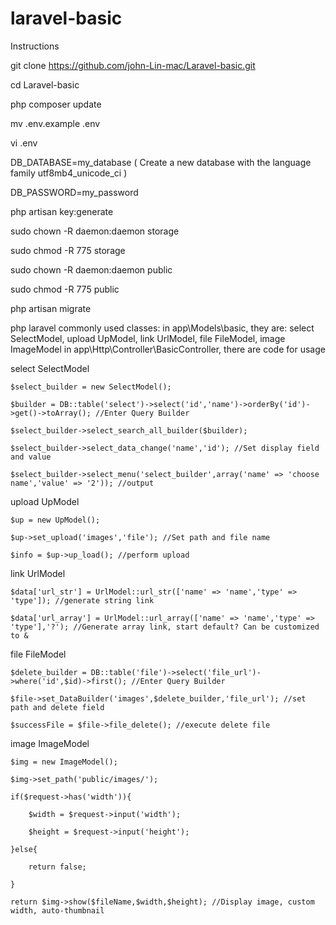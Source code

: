 # laravel-basic
Instructions

  git clone https://github.com/john-Lin-mac/Laravel-basic.git 

  cd Laravel-basic

  php composer update

  mv .env.example  .env

  vi .env

   DB_DATABASE=my_database
   ( Create a new database with the language family utf8mb4_unicode_ci )
   
   DB_PASSWORD=my_password

  php artisan key:generate

  sudo chown -R daemon:daemon storage
  
  sudo chmod -R 775 storage

  sudo chown -R daemon:daemon public
  
  sudo chmod -R 775 public

  php artisan migrate

php laravel commonly used classes: in app\Models\basic, they are: select SelectModel, upload UpModel, link UrlModel, file FileModel, image ImageModel in app\Http\Controller\BasicController, there are code for usage


select SelectModel

    $select_builder = new SelectModel();

    $builder = DB::table('select')->select('id','name')->orderBy('id')->get()->toArray(); //Enter Query Builder

    $select_builder->select_search_all_builder($builder); 

    $select_builder->select_data_change('name','id'); //Set display field and value

    $select_builder->select_menu('select_builder',array('name' => 'choose name','value' => '2')); //output

upload UpModel

    $up = new UpModel(); 

    $up->set_upload('images','file'); //Set path and file name

    $info = $up->up_load(); //perform upload

link UrlModel

    $data['url_str'] = UrlModel::url_str(['name' => 'name','type' => 'type']); //generate string link

    $data['url_array'] = UrlModel::url_array(['name' => 'name','type' => 'type'],'?'); //Generate array link, start default? Can be customized to &


file FileModel

    $delete_builder = DB::table('file')->select('file_url')->where('id',$id)->first(); //Enter Query Builder

    $file->set_DataBuilder('images',$delete_builder,'file_url'); //set path and delete field

    $successFile = $file->file_delete(); //execute delete file


image ImageModel

    $img = new ImageModel();

    $img->set_path('public/images/');

    if($request->has('width')){

        $width = $request->input('width');
    
        $height = $request->input('height');
    
    }else{

        return false;
    
    }

    return $img->show($fileName,$width,$height); //Display image, custom width, auto-thumbnail



